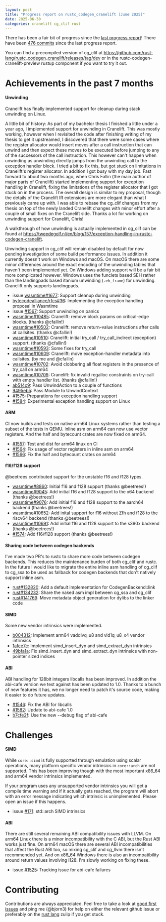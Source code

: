 ```yaml
---
layout: post
title: "Progress report on rustc_codegen_cranelift (June 2025)"
date: 2025-06-30
categories: cranelift cg_clif rust
---
```


There has been a fair bit of progress since the [last progress report](https://bjorn3.github.io/2024/11/14/progress-report-nov-2024.html)! There have been [476 commits](https://github.com/rust-lang/rustc_codegen_cranelift/compare/0b8e94eb69e0901b42e91c3b713207b33f4e46b2...c713ffab3c6e28ab4b4dd4e392330f786ea657ad) since the last progress report.

You can find a precompiled version of cg\_clif at <https://github.com/rust-lang/rustc_codegen_cranelift/releases/tag/dev> or in the rustc-codegen-cranelift-preview rustup component if you want to try it out.

# Achievements in the past 7 months

#### Unwinding

Cranelift has finally implemented support for cleanup during stack unwinding on Linux.

A little bit of history: As part of my bachelor thesis I finished a little under a year ago, I implemented support for unwinding in Cranelift. This was mostly working, however when I revisited the code after finishing writing of my thesis to get it upstreamed, I discovered that there were some cases where the register allocator would insert moves after a call instruction that can unwind and then expect these moves to be executed before jumping to any of the successors of the call instruction. This however can't happen when unwinding as unwinding directly jumps from the unwinding call to the exception handler block. I tried a bit to fix this, but got stuck on limitations in Cranelift's register allocator. In addition I got busy with my day job. Fast forward to about two months ago, when Chris Fallin (the main author of major parts of Cranelift) started implementing support for exception handling in Cranelift, fixing the limitations of the register allocator that I got stuck on in the process. The overall design is similar to my proposal, though the details of the Cranelift IR extensions are more elegant than what I previously came up with. I was able to rebase the cg\_clif changes from my thesis on top of the newly landed Cranelift changes with minor effort after a couple of small fixes on the Cranelift side. Thanks a lot for working on unwinding support for Cranelift, Chris!

A walkthrough of how unwinding is actually implemented in cg\_clif can be found at <https://tweedegolf.nl/en/blog/157/exception-handling-in-rustc-codegen-cranelift>.

Unwinding support in cg\_clif will remain disabled by default for now pending investigation of some build performance issues. In addition it currently doesn't work on Windows and macOS. On macOS there are some minor differences around the exact encoding of the unwinding tables that haven't been implemented yet. On Windows adding support will be a fair bit more complicated however. Windows uses the funclets based SEH rather than the landingpads based itanium unwinding (`.eh_frame`) for unwinding. Cranelift only supports landingpads.

* issue [wasmtime#1677](https://github.com/bytecodealliance/wasmtime/issues/1677): Support cleanup during unwinding
* [bytecodealliance/rfcs#36](https://github.com/bytecodealliance/rfcs/pull/36): Implementing the exception handling proposal in Wasmtime
* issue [#1567](https://github.com/rust-lang/rustc_codegen_cranelift/issues/1567): Support unwinding on panics
* [wasmtime#10485](https://github.com/bytecodealliance/wasmtime/pull/10485): Cranelift: remove block params on critical-edge blocks. (thanks @cfallin!)
* [wasmtime#10502](https://github.com/bytecodealliance/wasmtime/pull/10502): Cranelift: remove return-value instructions after calls at callsites. (thanks @cfallin!)
* [wasmtime#10510](https://github.com/bytecodealliance/wasmtime/pull/10510): Cranelift: initial try\_call / try\_call\_indirect (exception) support. (thanks @cfallin!)
* [wasmtime#10593](https://github.com/bytecodealliance/wasmtime/pull/10593): Some fixes for try\_call
* [wasmtime#10609](https://github.com/bytecodealliance/wasmtime/pull/10609): Cranelift: move exception-handler metadata into callsites. (by me and @cfallin)
* [wasmtime#10702](https://github.com/bytecodealliance/wasmtime/pull/10702): Avoid clobbering all float registers in the presence of try_call on arm64
* [wasmtime#10709](https://github.com/bytecodealliance/wasmtime/pull/10709): Cranelift: fix invalid regalloc constraints on try-call with empty handler list. (thanks @cfallin!)
* [ab514c9](https://github.com/rust-lang/rustc_codegen_cranelift/commit/ab514c95967a7c5d732aa1e3800afc4d9cb252f9): Pass UnwindAction to a couple of functions
* [9495eb5](https://github.com/rust-lang/rustc_codegen_cranelift/commit/9495eb517e5a2b76fcdb514eeec5aa4d8fd16320): Pass Module to UnwindContext
* [#1575](https://github.com/rust-lang/rustc_codegen_cranelift/pull/1575): Preparations for exception handling support
* [#1584](https://github.com/rust-lang/rustc_codegen_cranelift/pull/1584): Experimental exception handling support on Linux

#### ARM

CI now builds and tests on native arm64 Linux systems rather than testing a subset of the tests in QEMU. Inline asm on arm64 can now use vector registers. And the half and bytecount crates are now fixed on arm64.

* [#1557](https://github.com/rust-lang/rustc_codegen_cranelift/pull/1557): Test and dist for arm64 linux on CI
* [#1564](https://github.com/rust-lang/rustc_codegen_cranelift/pull/1564): Fix usage of vector registers in inline asm on arm64
* [#1566](https://github.com/rust-lang/rustc_codegen_cranelift/pull/1566): Fix the half and bytecount crates on arm64

#### f16/f128 support

@beetrees contributed support for the unstable f16 and f128 types.

* [wasmtime#8860](https://github.com/bytecodealliance/wasmtime/pull/8860): Initial f16 and f128 support (thanks @beetrees!)
* [wasmtime#9045](https://github.com/bytecodealliance/wasmtime/pull/9045): Add initial f16 and f128 support to the x64 backend (thanks @beetrees!)
* [wasmtime#9076](https://github.com/bytecodealliance/wasmtime/pull/9076): Add initial f16 and f128 support to the aarch64 backend (thanks @beetrees!)
* [wasmtime#10652](https://github.com/bytecodealliance/wasmtime/pull/10652): Add inital support for f16 without Zfh and f128 to the riscv64 backend (thanks @beetrees!)
* [wasmtime#10691](https://github.com/bytecodealliance/wasmtime/pull/10691): Add initial f16 and f128 support to the s390x backend (thanks @beetrees!)
* [#1574](https://github.com/rust-lang/rustc_codegen_cranelift/pull/1574): Add f16/f128 support (thanks @beetrees!)

#### Sharing code between codegen backends

I've made two PR's to rustc to share more code between codegen backends. This reduces the maintenance burden of both cg\_clif and rustc. In the future I would like to migrate the entire inline asm handling of cg\_clif to cg\_ssa to be used as fallback for codegen backends that don't natively support inline asm.

* [rust#132820](https://github.com/rust-lang/rust/pull/132820): Add a default implementation for CodegenBackend::link
* [rust#134232](https://github.com/rust-lang/rust/pull/134232): Share the naked asm impl between cg\_ssa and cg\_clif
* [rust#141769](https://github.com/rust-lang/rust/pull/141769): Move metadata object generation for dylibs to the linker code

#### SIMD

Some new vendor intrinsics were implemented.

* [b004312](https://github.com/rust-lang/rustc_codegen_cranelift/commit/b004312ee4c8418e5a42cc25b971fa5fc5ac88b7): Implement arm64 vaddlvq\_u8 and vld1q\_u8\_x4 vendor intrinsics
* [1afce7c](https://github.com/rust-lang/rustc_codegen_cranelift/commit/1afce7c3548ff31174cb060f3217b1994d982bed): Implement simd\_insert\_dyn and simd_extract_dyn intrinsics
* [49bfa1a](https://github.com/rust-lang/rustc_codegen_cranelift/commit/49bfa1aaf5f7e68079e6ed9b0d23dacebf38bac9): Fix simd\_insert\_dyn and simd\_extract\_dyn intrinsics with non-pointer sized indices

#### ABI

ABI handling for 128bit integers libcalls has been improved. In addition the abi-cafe version we test against has been updated to 1.0. Thanks to a bunch of new features it has, we no longer need to patch it's source code, making it easier to do future updates.

* [#1546](https://github.com/rust-lang/rustc_codegen_cranelift/pull/1546): Fix the ABI for libcalls
* [#1582](https://github.com/rust-lang/rustc_codegen_cranelift/pull/1582): Update to abi-cafe 1.0
* [b7cfe2f](https://github.com/rust-lang/rustc_codegen_cranelift/commit/b7cfe2f4db9e7740f6302a1627d1c087054e64b4): Use the new --debug flag of abi-cafe

# Challenges

#### SIMD

While `core::simd` is fully supported through emulation using scalar operations, many platform specific vendor intrinsics in `core::arch` are not supported. This has been improving though with the most important x86\_64 and arm64 vendor intrinsics implemented.

If your program uses any unsupported vendor intrinsics you will get a compile time warning and if it actually gets reached, the program will abort with an error message indicating which intrinsic is unimplemented. Please open an issue if this happens.

* issue [#171](https://github.com/rust-lang/rustc_codegen_cranelift/issues/171): std::arch SIMD intrinsics

#### ABI

There are still several remaining ABI compatibility issues with LLVM. On arm64 Linux there is a minor incompatibility with the C ABI, but the Rust ABI works just fine. On arm64 macOS there are several ABI incompatibilities that affect the Rust ABI too, so mixing cg\_clif and cg\_llvm there isn't recommended yet. And on x86\_64 Windows there is also an incompatibility around return values involving i128. I'm slowly working on fixing these.

* issue [#1525](https://github.com/rust-lang/rustc_codegen_cranelift/issues/1525): Tracking issue for abi-cafe failures

# Contributing

Contributions are always appreciated. Feel free to take a look at [good first issues](https://github.com/rust-lang/rustc_codegen_cranelift/issues?q=is%3Aopen+is%3Aissue+label%3A%22good+first+issue%22) and ping me (@bjorn3) for help on either the relevant github issue or preferably on the [rust lang](https://rust-lang.zulipchat.com) zulip if you get stuck.
